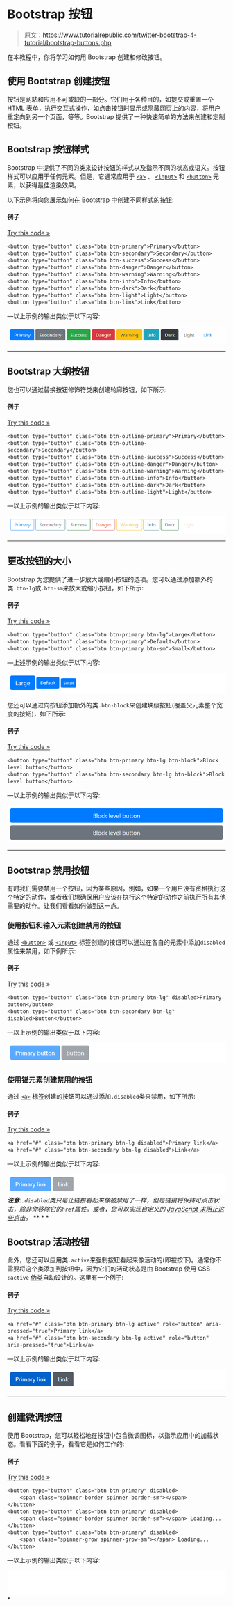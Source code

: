 # Bootstrap 按钮

> 原文：<https://www.tutorialrepublic.com/twitter-bootstrap-4-tutorial/bootstrap-buttons.php>

在本教程中，你将学习如何用 Bootstrap 创建和修改按钮。

## 使用 Bootstrap 创建按钮

按钮是网站和应用不可或缺的一部分。它们用于各种目的，如提交或重置一个 [HTML 表单](../html-tutorial/html-forms.php)，执行交互式操作，如点击按钮时显示或隐藏网页上的内容，将用户重定向到另一个页面，等等。Bootstrap 提供了一种快速简单的方法来创建和定制按钮。

## Bootstrap 按钮样式

Bootstrap 中提供了不同的类来设计按钮的样式以及指示不同的状态或语义。按钮样式可以应用于任何元素。但是，它通常应用于 [`<a>`](../html-reference/html-a-tag.php) 、 [`<input>`](../html-reference/html-input-tag.php) 和 [`<button>`](../html-reference/html-button-tag.php) 元素，以获得最佳渲染效果。

以下示例将向您展示如何在 Bootstrap 中创建不同样式的按钮:

#### 例子

[Try this code »](../codelab.php?topic=bootstrap-4&file=buttons "Try this code using online Editor")

```
<button type="button" class="btn btn-primary">Primary</button>
<button type="button" class="btn btn-secondary">Secondary</button>
<button type="button" class="btn btn-success">Success</button>
<button type="button" class="btn btn-danger">Danger</button>
<button type="button" class="btn btn-warning">Warning</button>
<button type="button" class="btn btn-info">Info</button>    
<button type="button" class="btn btn-dark">Dark</button>
<button type="button" class="btn btn-light">Light</button>
<button type="button" class="btn btn-link">Link</button>
```

—以上示例的输出类似于以下内容:

[![Bootstrap Buttons](img/b8086837629a61a3a641a944330a574a.png)](../codelab.php?topic=bootstrap-4&file=buttons) 

* * *

## Bootstrap 大纲按钮

您也可以通过替换按钮修饰符类来创建轮廓按钮，如下所示:

#### 例子

[Try this code »](../codelab.php?topic=bootstrap-4&file=outline-buttons "Try this code using online Editor")

```
<button type="button" class="btn btn-outline-primary">Primary</button>
<button type="button" class="btn btn-outline-secondary">Secondary</button>
<button type="button" class="btn btn-outline-success">Success</button>
<button type="button" class="btn btn-outline-danger">Danger</button>
<button type="button" class="btn btn-outline-warning">Warning</button>
<button type="button" class="btn btn-outline-info">Info</button>
<button type="button" class="btn btn-outline-dark">Dark</button>
<button type="button" class="btn btn-outline-light">Light</button>
```

—以上示例的输出类似于以下内容:

[![Outline Buttons](img/c02d5d88ac22ffba36b82507a62786f9.png)](../codelab.php?topic=bootstrap-4&file=outline-buttons) 

* * *

## 更改按钮的大小

Bootstrap 为您提供了进一步放大或缩小按钮的选项。您可以通过添加额外的类`.btn-lg`或`.btn-sm`来放大或缩小按钮，如下所示:

#### 例子

[Try this code »](../codelab.php?topic=bootstrap-4&file=button-sizes "Try this code using online Editor")

```
<button type="button" class="btn btn-primary btn-lg">Large</button>
<button type="button" class="btn btn-primary">Default</button>
<button type="button" class="btn btn-primary btn-sm">Small</button>
```

—上述示例的输出类似于以下内容:

[![Bootstrap Button Sizes](img/ce883182dddd94ae7e17fb697428dbba.png)](../codelab.php?topic=bootstrap-4&file=button-sizes) 

您还可以通过向按钮添加额外的类`.btn-block`来创建块级按钮(覆盖父元素整个宽度的按钮)，如下所示:

#### 例子

[Try this code »](../codelab.php?topic=bootstrap-4&file=block-level-buttons "Try this code using online Editor")

```
<button type="button" class="btn btn-primary btn-lg btn-block">Block level button</button>
<button type="button" class="btn btn-secondary btn-lg btn-block">Block level button</button>
```

—以上示例的输出类似于以下内容:

[![Bootstrap Block Level Buttons](img/cfb4bf65399750ee6a289b05461a5fa3.png)](../codelab.php?topic=bootstrap-4&file=block-level-buttons) 

* * *

## Bootstrap 禁用按钮

有时我们需要禁用一个按钮，因为某些原因，例如，如果一个用户没有资格执行这个特定的动作，或者我们想确保用户应该在执行这个特定的动作之前执行所有其他需要的动作。让我们看看如何做到这一点。

### 使用按钮和输入元素创建禁用的按钮

通过 [`<button>`](../html-reference/html-button-tag.php) 或 [`<input>`](../html-reference/html-input-tag.php) 标签创建的按钮可以通过在各自的元素中添加`disabled`属性来禁用，如下例所示:

#### 例子

[Try this code »](../codelab.php?topic=bootstrap-4&file=disabled-buttons "Try this code using online Editor")

```
<button type="button" class="btn btn-primary btn-lg" disabled>Primary button</button>
<button type="button" class="btn btn-secondary btn-lg" disabled>Button</button>
```

—以上示例的输出类似于以下内容:

[![Bootstrap Disabled Buttons](img/e515b96bf14d5b5b812e2708eba05329.png)](../codelab.php?topic=bootstrap-4&file=disabled-buttons) 

### 使用锚元素创建禁用的按钮

通过 [`<a>`](../html-reference/html-a-tag.php) 标签创建的按钮可以通过添加`.disabled`类来禁用，如下所示:

#### 例子

[Try this code »](../codelab.php?topic=bootstrap-4&file=disabled-anchor-buttons "Try this code using online Editor")

```
<a href="#" class="btn btn-primary btn-lg disabled">Primary link</a>
<a href="#" class="btn btn-secondary btn-lg disabled">Link</a>
```

—以上示例的输出类似于以下内容:

[![Bootstrap Disabled Anchor Buttons](img/27e889e4d28e8e76b942e608f4ab4189.png)](../codelab.php?topic=bootstrap-4&file=disabled-anchor-buttons)  ***注意:**`.disabled`类只是让链接看起来像被禁用了一样，但是链接将保持可点击状态，除非你移除它的`href`属性。或者，您可以实现自定义的 [JavaScript 来阻止这些点击](../faq/how-to-remove-clickable-behavior-from-a-disabled-link-using-jquery.php)。*  ** * *

## Bootstrap 活动按钮

此外，您还可以应用类`.active`来强制按钮看起来像活动的(即被按下)。通常你不需要将这个类添加到按钮中，因为它们的活动状态是由 Bootstrap 使用 CSS `:active` [伪类](/css-tutorial/css-pseudo-classes.php)自动设计的。这里有一个例子:

#### 例子

[Try this code »](../codelab.php?topic=bootstrap-4&file=active-buttons "Try this code using online Editor")

```
<a href="#" class="btn btn-primary btn-lg active" role="button" aria-pressed="true">Primary link</a>
<a href="#" class="btn btn-secondary btn-lg active" role="button" aria-pressed="true">Link</a>
```

—以上示例的输出类似于以下内容:

[![Bootstrap Active Buttons](img/fc5f5b6eba2bccc0f00e997ba6a03784.png)](../codelab.php?topic=bootstrap-4&file=active-buttons) 

* * *

## 创建微调按钮

使用 Bootstrap，您可以轻松地在按钮中包含微调图标，以指示应用中的加载状态。看看下面的例子，看看它是如何工作的:

#### 例子

[Try this code »](../codelab.php?topic=bootstrap-4&file=spinner-buttons "Try this code using online Editor")

```
<button type="button" class="btn btn-primary" disabled>
    <span class="spinner-border spinner-border-sm"></span>
</button>
<button type="button" class="btn btn-primary" disabled>
    <span class="spinner-border spinner-border-sm"></span> Loading...
</button>
<button type="button" class="btn btn-primary" disabled>
    <span class="spinner-grow spinner-grow-sm"></span> Loading...
</button>
```

—以上示例的输出类似于以下内容:

<iframe src="../examples/bootstrap/bootstrap-spinner-buttons.html" style="border:none;display:block;width:100%;height:58px;"></div> </div> <p>在下一章中，你将学习如何使用<a href="bootstrap-button-groups.php">Bootstrap 按钮组</a>组件将多个按钮水平或垂直组合成一行，就像工具栏一样。</p> <!--Bottom Navigation--> <!--End:Bottom Navigation--> <!-- InstanceEndEditable --> </body> </html></iframe>*